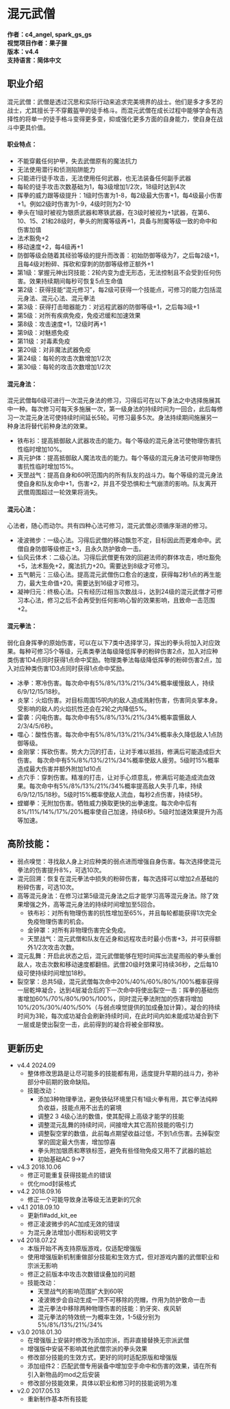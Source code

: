 # 混元武僧

**作者：c4_angel, spark_gs_gs**  
**视觉项目作者：果子狸**  
**版本：v4.4**  
**支持语言：简体中文**

## 职业介绍
混元武僧：武僧是透过沉思和实际行动来追求完美境界的战士。他们是多才多艺的战士，尤其擅长于不穿戴盔甲的徒手格斗。而混元武僧在成长过程中能够学会有选择性的将单一的徒手格斗变得更多变，抑或强化更多方面的自身能力，使自身在战斗中更具价值。

#### 职业特点：
- 不能穿戴任何护甲，失去武僧原有的魔法抗力
- 无法使用潜行和侦测陷阱能力
- 只能进行徒手攻击，无法使用任何武器，也无法装备任何副手武器
- 每轮的徒手攻击次数基础为1，每3级增加1/2次，18级时达到4次
- 挥拳的威力跟等级提升：1级时伤害为1-8，每2级最大伤害+1，每4级最小伤害+1。例如2级时伤害为1-9，4级时则为2-10
- 拳头在1级时被视为银质武器和寒铁武器，在3级时被视为+1武器，在第6、10、15、21和28级时，拳头的附魔等级再+1，具备与附魔等级一致的命中和伤害加值
- 法术豁免+2
- 移动速度+2，每4级再+1
- 防御等级会随着其经验等级的提升而改善：初始防御等级为7，之后每2级+1，且每4级对粉碎、挥砍和穿刺的防御等级修正额外+1
- 第1级：掌握元神出窍技能：2轮内变为虚无形态，无法控制且不会受到任何伤害。效果持续期间每秒可恢复5点生命值
- 第2级：获得技能“混元修习”，每2级可获得一个技能点，可修习的能力包括混元身法、混元心法、混元拳法
- 第3级：获得打击暗器能力：对远程武器的防御等级+1，之后每3级+1
- 第5级：对所有疾病免疫，免疫迟缓和加速效果
- 第8级：攻击速度+1，12级时再+1
- 第9级：对魅惑免疫
- 第11级：对毒素免疫
- 第20级：对非魔法武器免疫
- 第24级：每轮的攻击次数增加1/2次
- 第30级：每轮的攻击次数增加1/2次

#### 混元身法：
混元武僧每6级可进行一次混元身法的修习，习得后可在以下身法之中选择施展其中一种。每次修习可每天多施展一次，第一级身法的持续时间为一回合，此后每修习一次混元身法可使持续时间延长5轮。可修习最多5次。身法持续期间施展另一种身法将替代前种身法的效果。
- 铁布衫：提高抵御敌人武器攻击的能力。每个等级的混元身法可使物理伤害抗性临时增加10%。
- 真元护体：提高抵御敌人魔法攻击的能力。每个等级的混元身法可使非物理伤害抗性临时增加15%。
- 天罡战气：提高自身和60呎范围内的所有队友的战斗力。每个等级的混元身法使自身和队友命中+1，伤害+2，并且不受恐惧和士气崩溃的影响。队友离开武僧周围超过一轮效果将消失。

#### 混元心法：
心法者，随心而动尔。共有四种心法可修习，混元武僧必须循序渐进的修习。
- 凌波微步：一级心法。习得后武僧的移动飘忽不定，目标因此而更难命中。武僧自身防御等级修正+3，且永久防护致命一击。
- 仙风云体术：二级心法。习得后武僧更有效的回避法师的群体攻击，喷吐豁免+5，法术豁免+2，魔法抗力+20。需要达到8级才可修习。
- 五气朝元：三级心法。提高混元武僧伤口愈合的速度，获得每2秒1点的再生能力，最大生命值+20。需要达到16级才可修习。
- 凝神归元：终极心法。只有经历过相当次数战斗，达到24级的混元武僧才可修习本心法，修习之后不会再受到任何影响心智的效果影响，且致命一击范围+2。

#### 混元拳法：
弱化自身挥拳的原始伤害，可以在以下7类中选择学习，挥出的拳头将加入对应效果。每种可修习5个等级，元素类拳法每级降低挥拳的粉碎伤害2点，加入对应种类伤害1D4点同时获得1点命中奖励。物理类拳法每级降低挥拳的粉碎伤害2点，加入对应种类伤害1D3点同时获得1点命中奖励。
- 冰拳：寒冷伤害。每次命中有5%/8%/13%/21%/34%概率缓慢敌人，持续6/9/12/15/18秒。
- 炎掌：火焰伤害。对目标周围15呎内的敌人造成溅射伤害，伤害同炎掌本身。受影响的敌人的火焰抗性还会在2轮之内降低5%。
- 雷袭：闪电伤害。每次命中有5%/8%/13%/21%/34%概率震慑敌人2/3/4/5/6秒。
- 噬心：酸性伤害。每次命中有5%/8%/13%/21%/34%概率永久降低敌人1点防御等级。
- 金刚掌：挥砍伤害。势大力沉的打击，让对手难以抵挡，修满后可能造成巨大伤害。 每次命中有5%/8%/13%/21%/34%概率使敌人疲劳。5级时15%概率造成最大伤害并额外附加1d10点
- 点穴手：穿刺伤害。精准的打击，让对手心烦意乱，修满后可能造成流血效果。每次命中有5%/8%/13%/21%/34%概率提高敌人失手几率，持续6/9/12/15/18秒。5级时15%概率使敌人流血，每秒2点伤害，持续5秒。
- 螳螂拳：无附加伤害。牺牲威力换取更快的出拳速度。每次命中后有8%/11%/14%/17%/20%概率使自己加速，持续6秒。5级时加速效果提升为高等加速。

## 高阶技能：
- 弱点嗅觉：寻找敌人身上对应种类的弱点进而增强自身伤害。每次选择使混元拳法的伤害提升8%，可选10次。
- 混元回溯：恢复在混元拳法中损失的粉碎伤害，每次选择可以增加2点基础的粉碎伤害，可选10次。
- 高等混元身法：在修习过第5级混元身法之后才能学习高等混元身法。除了效果增强之外，高等混元身法的持续时间增加至5回合。
	- 铁布衫：对所有物理伤害的抗性增加至65%，并且每轮都能获得1次完全免疫物理伤害的机会。
	- 金钟罩：对所有非物理伤害完全免疫。
	- 天罡战气：混元武僧和队友在近身和远程攻击时最小伤害+3，并可获得额外1/2次攻击次数。
- 混元乱舞：开启此状态之后，混元武僧能够在短时间挥出流星雨般的拳头重创敌人，攻击次数和移动速度都翻倍。武僧20级时效果可持续36秒，之后每10级可使持续时间增加18秒。
- 裂空掌：总共5级，混元武僧每次命中20%/40%/60%/80%/100%概率获得一层乾坤凝合，达到4层凝合后的下一次命中将使出裂空一击：挥拳的基础伤害增加60%/70%/80%/90%/100%，同时混元拳法附加的伤害将增加10%/20%/30%/40%/50%（与弱点嗅觉提供的加成叠加计算）。凝合的持续时间为3轮，每次成功凝合会刷新持续时间，在此时间内如未能成功凝合到下一层或是使出裂空一击，此前得到的凝合将被全部释放。

## 更新历史

- v4.4 2024.09
	- 整体修改思路是让尽可能多的技能都有用，适度提升早期的战斗力，弥补部分中前期的致命缺陷。
	- 技能改动：
	  *	添加3种物理拳法，避免铁砧环境里只有1级火拳有用，其它拳法纯粹负收益，技能点用不出去的窘境
	  *	调整2 3 4级心法的数值，使其配得上高级才能学的技能
	  *	调整混元乱舞的持续时间，间接增大其它高阶技能的吸引力
	  *	调整裂空掌的数值，此前每点期望收益过低，不到1点伤害。去掉裂空掌的固定最大伤害，增加惊喜
	  *	拳头附加银质和寒铁标签，避免有些怪物免疫又用不了武器的尴尬
	  *	初始基础AC 9->7
- v4.3 2018.10.06
	- 修正可能重复获得技能点的错误
	- 优化mod封装格式
- v4.2 2018.09.16
	- 修正一个可能导致身法等级无法更新的冗余
- v4.1 2018.09.10
	- 更新fl#add_kit_ee
	- 修正凌波微步的AC加成无效的错误
	- 为混元身法增加小图标和说明文字
- v4 2018.07.22
	- 本版开始不再支持原版游戏，仅适配增强版
	- 使用增强版新机制重做部分技能和生效方式，但对游戏内置的武僧职业和宗派无影响
	- 修正之前版本中攻击次数错误叠加的问题
	- 技能改动：
		*	天罡战气的影响范围扩大到60呎
		*	凌波微步会自动生成一顶不可移除的兜帽，作用为防护致命一击
		*	混元拳法中移除两种物理伤害的技能：豹牙突、疾风斩
		*	混元拳法的特效统一为概率生效，1-5级分别为5%/8%/13%/21%/34%
- v3.0 2018.01.30
	- 在增强版上安装时修改为添加宗派，而非直接替换无宗派武僧
	- 增强版中安装不影响其他武僧宗派的拳头效果
	- 修改部分技能的生效方式，更好的同时适配原版和增强版
	- 添加组件2：匹配武僧专用装备中增加空手命中和伤害的效果，请在所有引入新物品的mod之后安装
	- 修改部分技能效果，具体以职业和修习时的技能说明为准
- v2.0 2017.05.13
	- 重新制作基本所有技能
